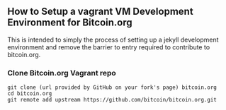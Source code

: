 ## How to Setup a vagrant VM Development Environment for Bitcoin.org

This is intended to simply the process of setting up a jekyll development environment and remove the barrier to entry required to contribute to bitcoin.org.


### Clone Bitcoin.org Vagrant repo

```
git clone (url provided by GitHub on your fork's page) bitcoin.org
cd bitcoin.org
git remote add upstream https://github.com/bitcoin/bitcoin.org.git
```

